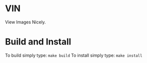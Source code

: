 # VIN

View Images Nicely.

# Build and Install
To build simply type:
```make build```
To install simply type:
```make install```